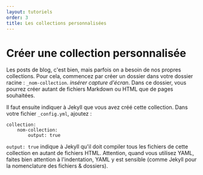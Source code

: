 ```yaml
---
layout: tutoriels
order: 3
title: Les collections personnalisées
---
```

# Créer une collection personnalisée
Les posts de blog, c'est bien, mais parfois on a besoin de nos propres collections.
Pour cela, commencez par créer un dossier dans votre dossier racine : `_nom-collection`.
*insérer capture d'écran*.
Dans ce dossier, vous pourrez créer autant de fichiers Markdown ou HTML que de pages souhaitées.

Il faut ensuite indiquer à Jekyll que vous avez créé cette collection. Dans votre fichier `_config.yml`, ajoutez :
``` 
collection:
    nom-collection:
        output: true
``` 

`output: true` indique à Jekyll qu'il doit compiler tous les fichiers de cette collection en autant de fichiers HTML.
Attention, quand vous utilisez YAML, faites bien attention à l'indentation, YAML y est sensible (comme Jekyll pour la nomenclature des fichiers & dossiers).

